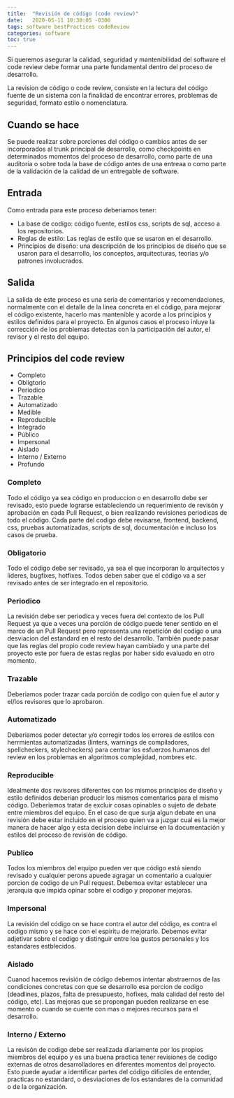 ```yaml
---
title:  "Revisión de código (code review)"
date:   2020-05-11 10:30:05 -0300
tags: software bestPractices codeReview
categories: software
toc: true
---
```

Si queremos asegurar la calidad, seguridad y mantenibilidad del software el code review debe formar una parte fundamental dentro del proceso de desarrollo. 

La revision de código o code review, consiste en la lectura del código fuente de un sistema con la finalidad de encontrar errores, problemas de seguridad, formato estilo o nomenclatura. 

## Cuando se hace
Se puede realizar sobre porciones del código o cambios antes de ser incorporados al trunk principal de desarrollo, como checkpoints en determinados momentos del proceso de desarrollo, como parte de una auditoria o sobre toda la base de código antes de una entreaa o como parte de la validación de la calidad de un entregable de software.

## Entrada

Como entrada para este proceso deberiamos tener: 
+ La base de codigo: código fuente, estilos css, scripts de sql, acceso a los repositorios.
+ Reglas de estilo: Las reglas de estilo que se usaron en el desarrollo. 
+ Principios de diseño: una descripción de los principios de diseño que se usaron para el desarrollo, los conceptos, arquitecturas, teorias y/o patrones involucrados. 

## Salida
La salida de este proceso es una seria de comentarios y recomendaciones, normalmente con el detalle de la linea concreta en el código, para mejorar el código existente, hacerlo mas mantenible y acorde a los principios y estilos definidos para el proyecto. En algunos casos el proceso inluye la corrección de los problemas detectas con la participación del autor, el revisor y el resto del equipo. 

## Principios del code review

+ Completo
+ Obligtorio
+ Periodico 
+ Trazable
+ Automatizado
+ Medible
+ Reproducible
+ Integrado
+ Público
+ Impersonal
+ Aislado
+ Interno / Externo
+ Profundo

### Completo 
Todo el código ya sea código en produccion o en desarrollo debe ser revisado, esto puede lograrse estableciendo un requerimiento de revisón y aprobación en cada Pull Request, o bien realizando revisiones periodicas de todo el código. Cada parte del codigo debe revisarse, frontend, backend, css, pruebas automatizadas, scripts de sql, documentación e incluso los casos de prueba. 

### Obligatorio
Todo el código debe ser revisado, ya sea el que incorporan lo arquitectos y lideres, bugfixes, hotfixes. Todos deben saber que el código va a ser revisado antes de ser integrado en el repositorio. 

### Periodico
La revisión debe ser periodica y veces fuera del contexto de los Pull Request ya que a veces una porción de código puede tener sentido en el marco de un Pull Request pero representa una repetición del codigo o una desviacion del estandard en el resto del desarrollo. También puede pasar que las reglas del propio code review hayan cambiado y una parte del proyecto este por fuera de estas reglas por haber sido evaluado en otro momento. 

### Trazable
Deberiamos poder trazar cada porción de codigo con quien fue el autor y el/los revisores que lo aprobaron. 

### Automatizado 

Deberiamos poder detectar y/o corregir todos los errores de estilos con herrmientas automatizadas (linters, warnings de compiladores, spellcheckers, stylecheckers) para centrar los esfuerzos humanos del review en los problemas en algoritmos complejidad, nombres etc. 

### Reproducible

Idealmente dos revisores  diferentes con los mismos principios de diseño y estilo definidos deberian producir los mismos comentarios para el mismo código. Deberiamos tratar de excluir cosas opinables o sujeto de debate entre miembros del equipo. En el caso de que surja algun debate en una revisión debe estar incluido en el proceso quien va a juzgar cual es la mejor manera de hacer algo y esta decision debe incluirse en la documentación y estilos del proceso de revisión de código. 

### Publico
Todos los miembros del equipo pueden ver que código está siendo revisado y cualquier perons apuede agragar un comentario a cualquier porcion de codigo de un Pull request. Debemoa evitar establecer una jerarquia que impida opinar sobre el codigo y proponer mejoras. 

### Impersonal
La revisión del código on se hace contra el autor del código, es contra el codigo mismo y se hace con el espiritu de mejorarlo. Debemos evitar adjetivar sobre el codigo y distinguir entre loa gustos personales y los estandares estblecidos.

### Aislado
Cuanod hacemos revisión de código debemos intentar abstraernos de las condiciones concretas con que se desarrollo esa porcion de codigo (deadlines, plazos, falta de presupuesto, hofixes, mala calidad del resto del código, etc). Las mejoras que se propongan pueden realizarse en ese momento o cuando se cuente con mas o mejores recursos para el desarrollo. 

### Interno / Externo
La revisón de codigo debe ser realizada diariamente por los propios miembros del equipo y es una buena practica tener revisiones de codigo externas de otros desarrolladores en diferentes momentos del proyecto. Esto puede ayudar a identificar partes del código dificiles de entender, practicas no estandard, o desviaciones de los estandares de la comunidad o de la organización. 